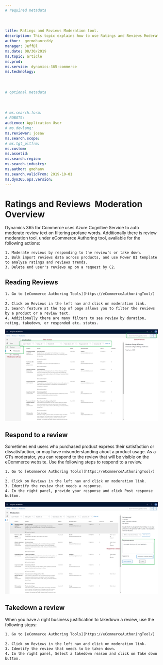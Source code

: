```yaml
---
# required metadata

 

title: Ratings and Reviews Moderation tool. 
description: This topic explains how to use Ratings and Reviews Moderation tool 
author:  gvrmohanreddy 
manager: JeffBl
ms.date: 08/30/2019
ms.topic: article
ms.prod: 
ms.service: dynamics-365-commerce
ms.technology: 

 

# optional metadata

 

# ms.search.form: 
# ROBOTS: 
audience: Application User
# ms.devlang: 
ms.reviewer: josaw
ms.search.scope: 
# ms.tgt_pltfrm: 
ms.custom: 
ms.assetid: 
ms.search.region: 
ms.search.industry: 
ms.author: gmohanv
ms.search.validFrom: 2019-10-01
ms.dyn365.ops.version: 
---
```


# Ratings and Reviews  Moderation Overview

Dynamics 365 for Commerce uses Azure Cognitive Service to auto moderate review text on filtering profane words.  Additionally there is review moderation tool, under eCommerce Authoring tool, available for the following actions:

  
	1. Moderate reviews by responding to the review's or take down. 
	2. Bulk import reviews data across products, and use Power BI template to analyze ratings and reviews trends.
	3. Delete end user's reviews up on a request by C2. 

  
## Reading Reviews 
  
	1. Go to [eCommerce Authoring Tools](https://eCommerceAuthoringTool/) . 
	2. Click on Reviews in the left nav and click on moderation link. 
	3. Search feature at the top of page allows you to filter the reviews by a product or a review text.
	4. Additionally there are many filters to see review by duration, rating, takedown, or responded etc. status. 

![Ratings and Reviews Moderation home page](media/rnr-moderation-home.png) 

## Respond to a review 
Sometimes end users who purchased product express their satisfaction or dissatisfaction, or may have misunderstanding about a product usage. As a C1's moderator, you can respond to the review that will be visible on the eCommerce website.  Use the following steps to respond to a review. 

	1. Go to [eCommerce Authoring Tools](https://eCommerceAuthoringTool/) . 
	2. Click on Reviews in the left nav and click on moderation link. 
	3. Identify the review that needs a response.
	4. In the right panel, provide your response and click Post response button. 

![Ratings and Reviews Moderation home page](media/rnr-moderation-response.png) 


## Takedown a review 
When you have a right business justification to takedown a review, use the following steps: 

	1. Go to [eCommerce Authoring Tools](https://eCommerceAuthoringTool/) . 
	2. Click on Reviews in the left nav and click on moderation link. 
	3. Identify the review that needs to be taken down.
	4. In the right panel, Select a takedown reason and click on Take down button. 




